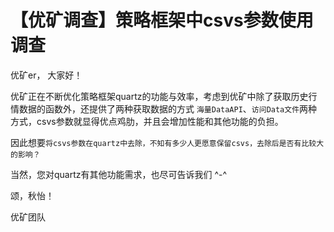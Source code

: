 # 【优矿调查】策略框架中csvs参数使用调查

优矿er，
大家好！

优矿正在不断优化策略框架quartz的功能与效率，考虑到优矿中除了获取历史行情数据的函数外，还提供了两种获取数据的方式 ```海量DataAPI```、```访问Data文件```两种方式，csvs参数就显得优点鸡肋，并且会增加性能和其他功能的负担。

因此想要```将csvs参数在quartz中去除，不知有多少人更愿意保留csvs，去除后是否有比较大的影响？```


当然，您对quartz有其他功能需求，也尽可告诉我们 ^-^

颂，秋怡！

优矿团队
